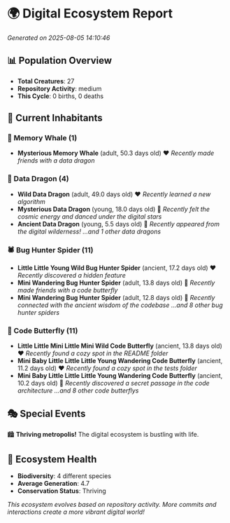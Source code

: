 # 🌍 Digital Ecosystem Report
*Generated on 2025-08-05 14:10:46*

## 📊 Population Overview
- **Total Creatures**: 27
- **Repository Activity**: medium
- **This Cycle**: 0 births, 0 deaths

## 👥 Current Inhabitants

### 🐋 Memory Whale (1)
- **Mysterious Memory Whale** (adult, 50.3 days old) ❤️
  *Recently made friends with a data dragon*

### 🐉 Data Dragon (4)
- **Wild Data Dragon** (adult, 49.0 days old) ❤️
  *Recently learned a new algorithm*
- **Mysterious Data Dragon** (young, 18.0 days old) 💚
  *Recently felt the cosmic energy and danced under the digital stars*
- **Ancient Data Dragon** (young, 5.5 days old) 💚
  *Recently appeared from the digital wilderness!*
  *...and 1 other data dragons*

### 🕷️ Bug Hunter Spider (11)
- **Little Little Young Wild Bug Hunter Spider** (ancient, 17.2 days old) ❤️
  *Recently discovered a hidden feature*
- **Mini Wandering Bug Hunter Spider** (adult, 13.8 days old) 💚
  *Recently made friends with a code butterfly*
- **Mini Wandering Bug Hunter Spider** (adult, 12.8 days old) 💛
  *Recently connected with the ancient wisdom of the codebase*
  *...and 8 other bug hunter spiders*

### 🦋 Code Butterfly (11)
- **Little Little Mini Little Mini Wild Code Butterfly** (ancient, 13.8 days old) ❤️
  *Recently found a cozy spot in the README folder*
- **Mini Baby Little Little Little Young Wandering Code Butterfly** (ancient, 11.2 days old) ❤️
  *Recently found a cozy spot in the tests folder*
- **Mini Baby Little Little Little Young Wandering Code Butterfly** (ancient, 10.2 days old) 💛
  *Recently discovered a secret passage in the code architecture*
  *...and 8 other code butterflys*

## 🎭 Special Events

🏙️ **Thriving metropolis!** The digital ecosystem is bustling with life.

## 🔬 Ecosystem Health
- **Biodiversity**: 4 different species
- **Average Generation**: 4.7
- **Conservation Status**: Thriving

*This ecosystem evolves based on repository activity. More commits and interactions create a more vibrant digital world!*